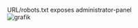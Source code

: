 URL/robots.txt exposes administrator-panel  
![grafik](https://user-images.githubusercontent.com/62068604/233296695-f8deb4b1-2a87-4477-840f-2145ee865924.png)
